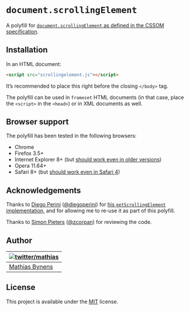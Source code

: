 # `document.scrollingElement`

A polyfill for [`document.scrollingElement` as defined in the CSSOM specification](http://dev.w3.org/csswg/cssom-view/#dom-document-scrollingelement).

## Installation

In an HTML document:

```html
<script src="scrollingelement.js"></script>
```

It’s recommended to place this right before the closing `</body>` tag.

The polyfill can be used in `frameset` HTML documents (in that case, place the `<script>` in the `<head>`) or in XML documents as well.

## Browser support

The polyfill has been tested in the following browsers:

* Chrome
* Firefox 3.5+
* Internet Explorer 8+ (but [should work even in older versions](https://github.com/mathiasbynens/document.scrollingElement/issues/4))
* Opera 11.64+
* Safari 8+ (but [should work even in Safari 4](https://github.com/mathiasbynens/document.scrollingElement/issues/5))

## Acknowledgements

Thanks to [Diego Perini](https://github.com/dperini) ([@diegoperini](https://twitter.com/diegoperini)) for [his `getScrollingElement` implementation](https://gist.github.com/dperini/ac3d921d6a08f10fd10e), and for allowing me to re-use it as part of this polyfill.

Thanks to [Simon Pieters](https://simon.html5.org/) ([@zcorpan](https://twitter.com/zcorpan)) for reviewing the code.

## Author

| [![twitter/mathias](https://gravatar.com/avatar/24e08a9ea84deb17ae121074d0f17125?s=70)](https://twitter.com/mathias "Follow @mathias on Twitter") |
|---|
| [Mathias Bynens](https://mathiasbynens.be/) |

## License

This project is available under the [MIT](https://mths.be/mit) license.
